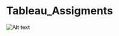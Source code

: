 # Tableau_Assigments
![Alt text](https://logos-world.net/wp-content/uploads/2021/10/Tableau-Emblem.png)
